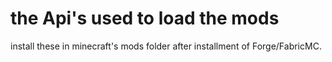# the Api's used to load the mods
install these in minecraft's mods folder after installment of Forge/FabricMC.
